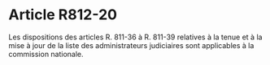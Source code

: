 # Article R812-20

Les dispositions des articles R. 811-36 à R. 811-39 relatives à la tenue et à la mise à jour de la liste des administrateurs judiciaires sont applicables à la commission nationale.
